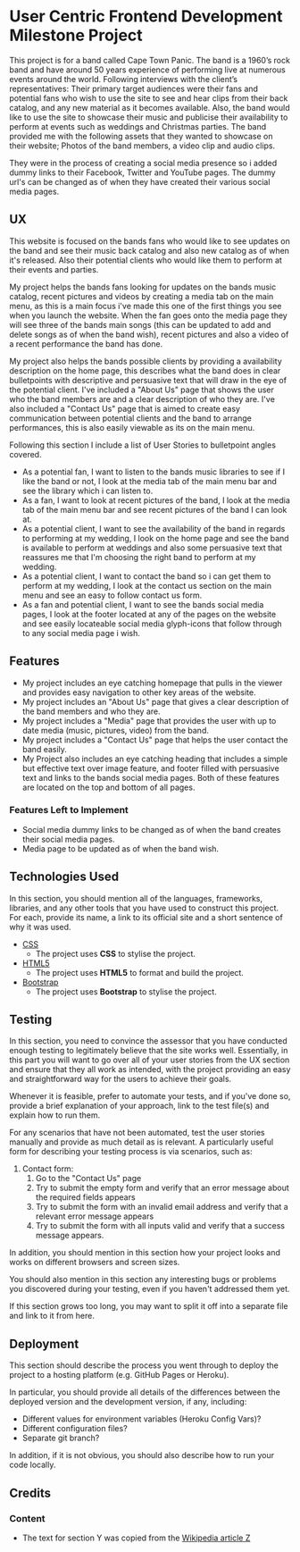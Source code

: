 # User Centric Frontend Development Milestone Project  

This project is for a band called Cape Town Panic. The band is a 1960’s rock band and have around 50 years experience of performing live at numerous events around the world. Following interviews with the client’s representatives:
Their primary target audiences were their fans and potential fans who wish to use the site to see and hear clips from their back catalog, and any new material as it becomes available.
Also, the band would like to use the site to showcase their music and publicise their availability to perform at events such as weddings and Christmas parties.
The band provided me with the following assets that they wanted to showcase on their website; Photos of the band members, a video clip and audio clips.

They were in the process of creating a social media presence so i added dummy links to their Facebook, Twitter and YouTube pages. The dummy url's can be changed as of when they have created their various social media pages.

## UX

This website is focused on the bands fans who would like to see updates on the band and see their music back catalog and also new catalog as of when it's released.
Also their potential clients who would like them to perform at their events and parties.

My project helps the bands fans looking for updates on the bands music catalog, recent pictures and videos by creating a media tab on the main menu, as this is a main focus i've made this one of the first things you see when you launch the website.
When the fan goes onto the media page they will see three of the bands main songs (this can be updated to add and delete songs as of when the band wish), recent pictures and also a video of a recent performance the band has done.

My project also helps the bands possible clients by providing a availability description on the home page, this describes what the band does in clear bulletpoints with descriptive and persuasive text that will draw in the eye of the potential client.
I've included a "About Us" page that shows the user who the band members are and a clear description of who they are. I've also included a "Contact Us" page that is aimed to create easy communication between potential clients and the band to arrange performances,
this is also easily viewable as its on the main menu.
 
Following this section I include a list of User Stories to bulletpoint angles covered.
- As a potential fan, I want to listen to the bands music libraries to see if I like the band or not, I look at the media tab of the main menu bar and see the library which i can listen to.
- As a fan, I want to look at recent pictures of the band, I look at the media tab of the main menu bar and see recent pictures of the band I can look at.
- As a potential client, I want to see the availability of the band in regards to performing at my wedding, I look on the home page and see the band is available to perform at weddings and also some persuasive text that reassures me that I'm choosing the right band to perform at my wedding.
- As a potential client, I want to contact the band so i can get them to perform at my wedding, I look at the contact us section on the main menu and see an easy to follow contact us form.
- As a fan and potential client, I want to see the bands social media pages, I look at the footer located at any of the pages on the website and see easily locateable social media glyph-icons that follow through to any social media page i wish.

## Features

- My project includes an eye catching homepage that pulls in the viewer and provides easy navigation to other key areas of the website.
- My project includes an "About Us" page that gives a clear description of the band members and who they are.
- My project includes a "Media" page that provides the user with up to date media (music, pictures, video) from the band.
- My project includes a "Contact Us" page that helps the user contact the band easily.
- My Project also includes an eye catching heading that includes a simple but effective text over image feature, and footer filled with persuasive text and links to the bands social media pages. Both of these features are located on the top and bottom of all pages.
 

### Features Left to Implement

- Social media dummy links to be changed as of when the band creates their social media pages.
- Media page to be updated as of when the band wish.

## Technologies Used

In this section, you should mention all of the languages, frameworks, libraries, and any other tools that you have used to construct this project. For each, provide its name, a link to its official site and a short sentence of why it was used.

- [CSS](https://en.wikipedia.org/wiki/Cascading_Style_Sheets)
    - The project uses **CSS** to stylise the project.
- [HTML5](https://developer.mozilla.org/en-US/docs/Web/Guide/HTML/HTML5)
    - The project uses **HTML5** to format and build the project.
- [Bootstrap](https://getbootstrap.com/docs/3.3/)
    - The project uses **Bootstrap** to stylise the project.


## Testing

In this section, you need to convince the assessor that you have conducted enough testing to legitimately believe that the site works well. Essentially, in this part you will want to go over all of your user stories from the UX section and ensure that they all work as intended, with the project providing an easy and straightforward way for the users to achieve their goals.

Whenever it is feasible, prefer to automate your tests, and if you've done so, provide a brief explanation of your approach, link to the test file(s) and explain how to run them.

For any scenarios that have not been automated, test the user stories manually and provide as much detail as is relevant. A particularly useful form for describing your testing process is via scenarios, such as:

1. Contact form:
    1. Go to the "Contact Us" page
    2. Try to submit the empty form and verify that an error message about the required fields appears
    3. Try to submit the form with an invalid email address and verify that a relevant error message appears
    4. Try to submit the form with all inputs valid and verify that a success message appears.

In addition, you should mention in this section how your project looks and works on different browsers and screen sizes.

You should also mention in this section any interesting bugs or problems you discovered during your testing, even if you haven't addressed them yet.

If this section grows too long, you may want to split it off into a separate file and link to it from here.

## Deployment

This section should describe the process you went through to deploy the project to a hosting platform (e.g. GitHub Pages or Heroku).

In particular, you should provide all details of the differences between the deployed version and the development version, if any, including:
- Different values for environment variables (Heroku Config Vars)?
- Different configuration files?
- Separate git branch?

In addition, if it is not obvious, you should also describe how to run your code locally.


## Credits

### Content
- The text for section Y was copied from the [Wikipedia article Z](https://en.wikipedia.org/wiki/Z)